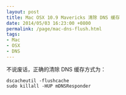 ```yaml
---
layout: post
title: Mac OSX 10.9 Mavericks 清除 DNS 缓存
date: 2014/05/03 16:23:00 +0800
permalink: /page/mac-dns-flush.html
tags:
- Mac
- OSX
- DNS
---
```


不说废话，正确的清除 DNS 缓存方式为：

```
dscacheutil -flushcache
sudo killall -HUP mDNSResponder
```
